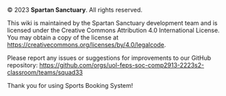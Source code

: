 © 2023 <b>Spartan Sanctuary</b>. All rights reserved.

This wiki is maintained by the Spartan Sanctuary development team and is licensed under the Creative Commons Attribution 4.0 International License. You may obtain a copy of the license at https://creativecommons.org/licenses/by/4.0/legalcode.

Please report any issues or suggestions for improvements to our GitHub repository: https://github.com/orgs/uol-feps-soc-comp2913-2223s2-classroom/teams/squad33

Thank you for using Sports Booking System!